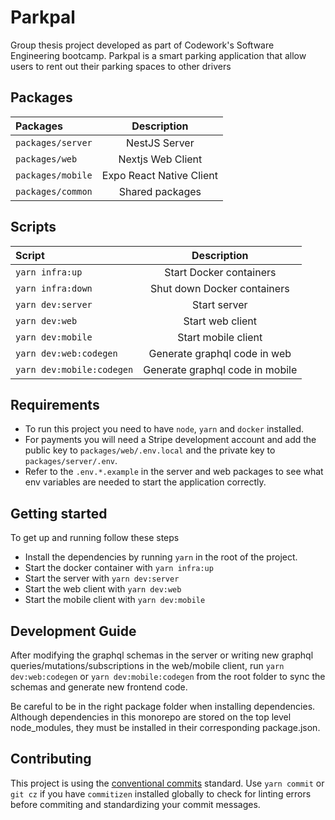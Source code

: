 # Parkpal

Group thesis project developed as part of Codework's Software Engineering bootcamp. Parkpal is a smart parking application that allow users to rent out their parking spaces to other drivers

## Packages

| Packages          |       Description        |
| :---------------- | :----------------------: |
| `packages/server` |      NestJS Server       |
| `packages/web`    |    Nextjs Web Client     |
| `packages/mobile` | Expo React Native Client |
| `packages/common` |     Shared packages      |

## Scripts

| Script                    |           Description           |
| :------------------------ | :-----------------------------: |
| `yarn infra:up`           |     Start Docker containers     |
| `yarn infra:down`         |   Shut down Docker containers   |
| `yarn dev:server`         |          Start server           |
| `yarn dev:web`            |        Start web client         |
| `yarn dev:mobile`         |       Start mobile client       |
| `yarn dev:web:codegen`    |  Generate graphql code in web   |
| `yarn dev:mobile:codegen` | Generate graphql code in mobile |

## Requirements

- To run this project you need to have `node`, `yarn` and `docker` installed.
- For payments you will need a Stripe development account and add the public key to
  `packages/web/.env.local` and the private key to `packages/server/.env`.
- Refer to the `.env.*.example` in the server and web packages to see what env variables are needed
  to start the application correctly.

## Getting started

To get up and running follow these steps

- Install the dependencies by running `yarn` in the root of the project.
- Start the docker container with `yarn infra:up`
- Start the server with `yarn dev:server`
- Start the web client with `yarn dev:web`
- Start the mobile client with `yarn dev:mobile`

## Development Guide

After modifying the graphql schemas in the server or writing new graphql
queries/mutations/subscriptions in the web/mobile client, run `yarn dev:web:codegen` or `yarn dev:mobile:codegen` from the root folder to sync the schemas and
generate new frontend code.

Be careful to be in the right package folder when installing dependencies. Although dependencies in
this monorepo are stored on the top level node_modules, they must be installed in their
corresponding package.json.

## Contributing

This project is using the [conventional commits](https://www.conventionalcommits.org/en/v1.0.0-beta.2/) standard. Use `yarn commit` or `git cz` if you have `commitizen` installed globally to check for linting
errors before commiting and standardizing your commit messages.
